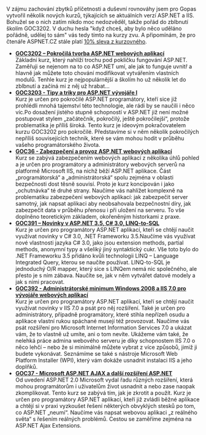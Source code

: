 <!-- dcterms:identifier = aspnetcz#233 -->
<!-- dcterms:title = Pozvánka na nové kurzy v GOPASu -->
<!-- dcterms:abstract = V zájmu zachování zbytků příčetnosti a duševní rovnováhy jsem pro Gopas vytvořil několik nových kurzů, týkajících se aktuálních verzí ASP.NET a IIS. Bohužel se o nich zatím nikdo moc nedozvěděl, takže pořád do zblbnutí školím GOC3202. V duchu hesla "když chceš, aby bylo něco uděláno pořádně, udělej to sám" vás tedy tímto na kurzy zvu. A připomínám, že pro čtenáře ASPNET.CZ stále platí 10% sleva z kurzovného. -->
<!-- np9:categoryId = 6 -->
<!-- x4w:category = Akce a události -->
<!-- np9:authorId = 1 -->
<!-- np9:authorEmail = michal.valasek@altairis.cz -->
<!-- dcterms:creator = Michal Altair Valášek -->
<!-- dcterms:created = 2009-06-11T16:04:33.03+02:00 -->
<!-- dcterms:dateAccepted = 2009-06-11T16:04:33.03+02:00 -->

V zájmu zachování zbytků příčetnosti a duševní rovnováhy jsem pro Gopas vytvořil několik nových kurzů, týkajících se aktuálních verzí ASP.NET a IIS. Bohužel se o nich zatím nikdo moc nedozvěděl, takže pořád do zblbnutí školím GOC3202. V duchu hesla "když chceš, aby bylo něco uděláno pořádně, udělej to sám" vás tedy tímto na kurzy zvu. A připomínám, že pro čtenáře ASPNET.CZ stále platí [10% sleva z kurzovného](http://www.aspnet.cz/StaticPages/SlevaGopas.aspx).

*   [**GOC3202 – Pokročilá tvorba ASP.NET webových aplikací**](http://www.gopas.cz/kurzy/GOC3202)        
Základní kurz, který nahlíží trochu pod pokličku fungování ASP.NET. Zaměřuji se nejenom na to co ASP.NET umí, ale jak to funguje uvnitř a hlavně jak můžete toto chování modifikovat vytvářením vlastních modulů. Tenhle kurz je nejpopulárnější a školím ho už několik let do zblbnutí a začíná mi z něj už hrabat…
*   [**GOC3203 - Tipy a triky pro ASP.NET vývojáře I**](http://www.gopas.cz/kurzy/GOC3203)        
Kurz je určen pro pokročilé ASP.NET programátory, kteří sice již prohlédli mnohá tajemství této technologie, ale rádi by se naučili i něco víc.Po dosažení jistého stupně schopností v ASP.NET již není možné postupovat stylem „začátečník, pokročilý, ještě pokročilejší“, protože problematika je příliš široká. Tento kurz je ideovým pokračovatelem kurzu GOC3202 pro pokročilé. Představíme si v něm několik pokročilých nepříliš souvisejících technik, které se vám mohou hodit v průběhu vašeho programátorského života.
*   [**GOC36 - Zabezpečení a provoz ASP.NET webových aplikací**](http://www.gopas.cz/kurzy/GOC36)        
Kurz se zabývá zabezpečením webových aplikací z několika úhlů pohled a je určen pro programátory a administrátory webových serverů na platformě Microsoft IIS, na nichž běží ASP.NET aplikace. Část „programátorská“ a „administrátorská“ spolu zejména v oblasti bezpečnosti dost těsně souvisí. Proto je kurz koncipován i jako „ochutnávka“ té druhé strany. Naučíme vás nahlížet komplexně na problematiku zabezpečení webových aplikací: jak zabezpečit server samotný, jak napsat aplikaci aby neobsahovala bezpečnostní díry, jak zabezpečit data v průběhu přenosu i při uložení na serveru. To vše doplněno teoretickým základem, okořeněným historkami z praxe.
*   [**GOC391 – Novinky v ASP.NET 3.5, C# 3.0, LINQ-to-SQL**](http://www.gopas.cz/kurzy/GOC391)        
Kurz je určen pro programátory ASP.NET aplikací, kteří se chtějí naučit využívat novinky v C# 3.0, .NET Frameworku 3.5.Naučíme vás využívat nové vlastnosti jazyka C# 3.0, jako jsou extension methods, partial methods, anonymní typy a všeliký jiný syntaktický cukr. Vše toto bylo do .NET Frameworku 3.5 přidáno kvůli technologii LINQ – Language Integrated Query, kterou se naučíte používat. LINQ-to-SQL je jednoduchý O/R mapper, který sice s LINQem nemá nic společného, ale přesto je s ním zábava. Naučíte se, jak v něm vytvářet datové modely a jak s nimi pracovat.
*   [**GOC392 - Administrátorské minimum Windows 2008 a IIS 7.0 pro vývojáře webových aplikací**](http://www.gopas.cz/kurzy/GOC392)        
Kurz je určen pro programátory ASP.NET aplikací, kteří se chtějí naučit využívat novinky v IIS 7.0 a psát pro něj rozšíření. Také je určen pro administrátory, případně programátory, které stihla nepřízeň osudu a aplikace vlastní rukou spáchané musejí též provozovat. Naučíme vás psát rozšíření pro Microsoft Internet Information Services 7.0 a ukázat vám, že to vlastně už umíte, ani o tom nevíte. Ukážeme vám také, že nelehká práce admina webového serveru je díky schopnostem IIS 7.0 o něco lehčí – nebo že si minimálně můžete vybrat z více způsobů, jimiž ji budete vykonávat. Seznámíme se také s nástroje Microsoft Web Platform Installer (WPI), který vám dokáže usnadnit instalaci IIS a jeho doplňků.
*   [**GOC37 - Microsoft ASP.NET AJAX a další rozšíření ASP.NET**](http://www.gopas.cz/kurzy/GOC37)        
Od uvedení ASP.NET 2.0 Microsoft vydal řadu různých rozšíření, která mohou programátorům i uživatelům život usnadnit a nebo zase naopak zkomplikovat. Tento kurz se zabývá tím, jak je zkrotit a použít. Kurz je určen pro programátory ASP.NET aplikací, kteří již zvládli běžné aplikace a chtějí si v praxi vyzkoušet řešení některých obvyklých stesků po tom, co ASP.NET „neumí“. Naučíme vás napsat webovou aplikaci „z reálného světa“ s řešením reálných problémů. Cestou se zaměříme zejména na ASP.NET Ajax Extensions.
